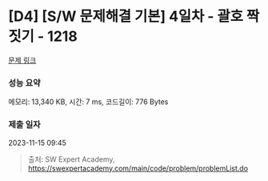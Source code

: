 # [D4] [S/W 문제해결 기본] 4일차 - 괄호 짝짓기 - 1218 

[문제 링크](https://swexpertacademy.com/main/code/problem/problemDetail.do?contestProbId=AV14eWb6AAkCFAYD) 

### 성능 요약

메모리: 13,340 KB, 시간: 7 ms, 코드길이: 776 Bytes

### 제출 일자

2023-11-15 09:45



> 출처: SW Expert Academy, https://swexpertacademy.com/main/code/problem/problemList.do